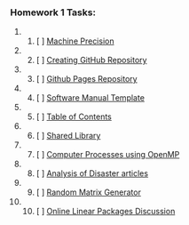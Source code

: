 ### Homework 1 Tasks:

1. 1.  [ ] [Machine Precision](1-MachinePrecision.md)
2. 2.  [ ] [Creating GitHub Repository](2-CreatingGitHubRepository.md)
3. 3.  [ ] [Github Pages Repository]()
4. 4.  [ ] [Software Manual Template]()
5. 5.  [ ] [Table of Contents]()
6. 6.  [ ] [Shared Library]()
7. 7.  [ ] [Computer Processes using OpenMP]()
8. 8.  [ ] [Analysis of Disaster articles]()
9. 9.  [ ] [Random Matrix Generator]()
10. 10. [ ] [Online Linear Packages Discussion]()
